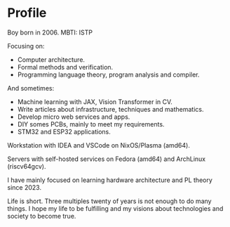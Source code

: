 # Profile

Boy born in 2006.
MBTI: ISTP

Focusing on:

- Computer architecture.
- Formal methods and verification.
- Programming language theory, program analysis and compiler.

And sometimes:

- Machine learning with JAX, Vision Transformer in CV.
- Write articles about infrastructure, techniques and mathematics.
- Develop micro web services and apps.
- DIY somes PCBs, mainly to meet my requirements.
- STM32 and ESP32 applications.

Workstation with IDEA and VSCode on NixOS/Plasma (amd64).

Servers with self-hosted services on Fedora (amd64) and ArchLinux (riscv64gcv).

I have mainly focused on learning hardware architecture and PL theory since 2023.

Life is short.
Three multiples twenty of years is not enough to do many things.
I hope my life to be fulfilling and my visions about technologies and society to become true.

